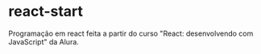 # react-start
Programação em react feita a partir do curso "React: desenvolvendo com JavaScript" da Alura.
